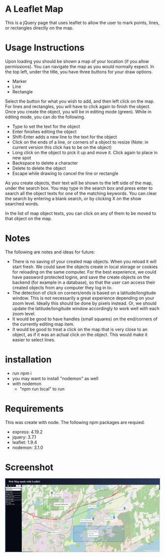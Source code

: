 # A Leaflet Map

This is a jQuery page that uses leaflet to allow the user to mark points, lines, or rectangles directly on the map.

# Usage Instructions

Upon loading you should be shown a map of your location (if you allow permissions).  You can navigate the map as you would normally expect.  In the top left, under the title, you have three buttons for your draw options. 

  - Marker
  - Line
  - Rectangle

Select the button for what you wish to add, and then left click on the map.  For lines and rectangles, you will have to click again to finish the object.  Once you create the object, you will be in editing mode (green).  While in editing mode, you can do the following.
  - Type to set the text for the object
  - Enter finishes editing the object
  - Shift-Enter adds a new line to the text for the object
  - Click on the ends of a line, or corners of a object to resize
    (Note: in current version this click has to be on the object)
  - Long click on the object to pick it up and move it.  Click again to place in new spot
  - Backspace to delete a character
  - Delete to delete the object
  - Escape while drawing to cancel the line or rectangle

As you create objects, their text will be shown to the left side of the map, under the search box.  You may type in the search box and press enter to search all the object texts for one of the matching keywords.  You can clear the search by entering a blank search, or by clicking X on the show searched words.

In the list of map object texts, you can click on any of them to be moved to that object on the map.

# Notes

The following are notes and ideas for future:

- There is no saving of your created map objects.  When you reload it will start fresh.  We could save the objects create in local storage or cookies for reloading on the same computer. For the best experience, we could have password protected logins, and save the create objects on the backend (for example in a database), so that the user can access their created objects from any computer they log in to.
- The detection of click on corners/ends is based on a latitude/longitude window.  This is not necessarily a great experience depending on your zoom level.  Ideally this should be done by pixels instead.  Or, we should update the latitude/longitude window accordingly to work well with each zoom level.
- It would be good to have handles (small squares) on the end/corners of the currently editing map item.
- It would be good to treat a click on the map that is very close to an object, as if it was an actual click on the object.  This would make it easier to select lines.

# installation

- run npm i
- you may want to install "nodemon" as well
- with nodemon
  - "npm run local" to run

# Requirements

This was create with node.  The following npm packages are requied.
 - express: 4.19.2
 - jquery: 3.7.1
 - leaflet: 1.9.4
 - nodemon: 3.1.0

 # Screenshot

 ![screenshot](https://github.com/MikeDragert/WebMap/blob/master/Screenshots/Leaflet%20Screenshot.png?raw=true)